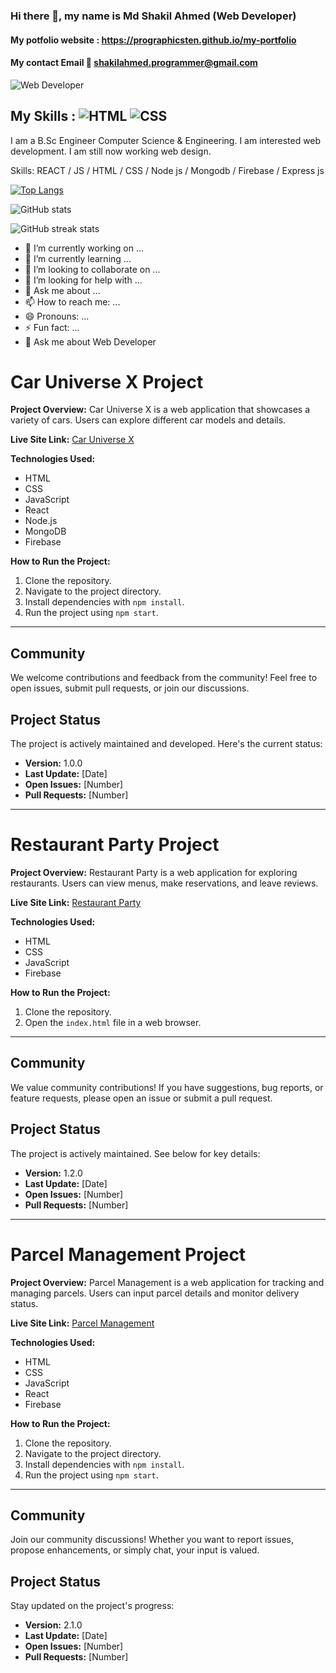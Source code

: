 ### Hi there 👋, my name is Md Shakil Ahmed (Web Developer)
#### My potfolio website : https://prographicsten.github.io/my-portfolio 
#### My contact Email 📨 shakilahmed.programmer@gmail.com

![Web Developer](https://i.ibb.co/Sm3PYLD/photo-6314292723821166525-y.jpg)

## My Skills : ![HTML](https://img.shields.io/badge/-HTML-orange) ![CSS](https://img.shields.io/badge/-CSS-blue)



I am a B.Sc Engineer Computer Science & Engineering. I am interested web development. I am still now working web design.

Skills: REACT / JS / HTML / CSS / Node js / Mongodb / Firebase / Express js

[![Top Langs](https://github-readme-stats.vercel.app/api/top-langs/?username=shakilahmedgit)](https://github.com/anuraghazra/github-readme-stats)

![GitHub stats](https://github-readme-stats.vercel.app/api?username=shakilahmedgit&show_icons=true)  

![GitHub streak stats](https://streak-stats.demolab.com/?user=shakilahmedgit)  


- 🔭 I’m currently working on ...
- 🌱 I’m currently learning ...
- 👯 I’m looking to collaborate on ...
- 🤔 I’m looking for help with ...
- 💬 Ask me about ...
- 📫 How to reach me: ...
- 😄 Pronouns: ...
- ⚡ Fun fact: ...
- 💬 Ask me about Web Developer  



# Car Universe X Project

**Project Overview:**
Car Universe X is a web application that showcases a variety of cars. Users can explore different car models and details.

**Live Site Link:**
[Car Universe X](https://car-universe-x.web.app)

**Technologies Used:**
- HTML
- CSS
- JavaScript
- React
- Node.js
- MongoDB
- Firebase

**How to Run the Project:**
1. Clone the repository.
2. Navigate to the project directory.
3. Install dependencies with `npm install`.
4. Run the project using `npm start`.

---

## Community

We welcome contributions and feedback from the community! Feel free to open issues, submit pull requests, or join our discussions.

## Project Status

The project is actively maintained and developed. Here's the current status:

- **Version:** 1.0.0
- **Last Update:** [Date]
- **Open Issues:** [Number]
- **Pull Requests:** [Number]

---

# Restaurant Party Project

**Project Overview:**
Restaurant Party is a web application for exploring restaurants. Users can view menus, make reservations, and leave reviews.

**Live Site Link:**
[Restaurant Party](https://restaurant-firebase-8f21c.web.app)

**Technologies Used:**
- HTML
- CSS
- JavaScript
- Firebase

**How to Run the Project:**
1. Clone the repository.
2. Open the `index.html` file in a web browser.

---

## Community

We value community contributions! If you have suggestions, bug reports, or feature requests, please open an issue or submit a pull request.

## Project Status

The project is actively maintained. See below for key details:

- **Version:** 1.2.0
- **Last Update:** [Date]
- **Open Issues:** [Number]
- **Pull Requests:** [Number]

---

# Parcel Management Project

**Project Overview:**
Parcel Management is a web application for tracking and managing parcels. Users can input parcel details and monitor delivery status.

**Live Site Link:**
[Parcel Management](https://parcel-management-client.web.app)

**Technologies Used:**
- HTML
- CSS
- JavaScript
- React
- Firebase

**How to Run the Project:**
1. Clone the repository.
2. Navigate to the project directory.
3. Install dependencies with `npm install`.
4. Run the project using `npm start`.

---

## Community

Join our community discussions! Whether you want to report issues, propose enhancements, or simply chat, your input is valued.

## Project Status

Stay updated on the project's progress:

- **Version:** 2.1.0
- **Last Update:** [Date]
- **Open Issues:** [Number]
- **Pull Requests:** [Number]
